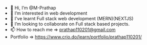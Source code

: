 - 👋 Hi, I’m @M-Prathap
- 👀 I’m interested in web development
- 🌱 I’ve learnt Full stack web development (MERN)(NEXTJS)
- 💞️ I’m looking to collaborate on Full stack based projects.
- 📫 How to reach me => prathap110201@gmail.com
-    Portfolio => https://www.crio.do/learn/portfolio/prathap110201/

<!---
M-Prathap/M-Prathap is a ✨ special ✨ repository because its `README.md` (this file) appears on your GitHub profile.
You can click the Preview link to take a look at your changes.
--->
